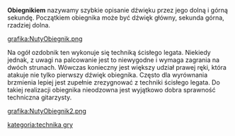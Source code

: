 **Obiegnikiem** nazywamy szybkie opisanie dźwięku przez jego dolną i
górną sekundę. Początkiem obiegnika może być dźwięk główny, sekunda
górna, rzadziej dolna.

[grafika:NutyObiegnik.png](grafika:NutyObiegnik.png "wikilink")

Na ogół ozdobnik ten wykonuje się techniką ścisłego legata. Niekiedy
jednak, z uwagi na palcowanie jest to niewygodne i wymaga zagrania na
dwóch strunach. Wówczas konieczny jest większy udział prawej ręki,
która atakuje nie tylko pierwszy dźwięk obiegnika. Często dla
wyrównania brzmienia lepiej jest zupełnie zrezygnować z techniki
ścisłego legata. Do takiej realizacji obiegnika nieodzowna jest
wyjątkowo dobra sprawność techniczna gitarzysty.

[grafika:NutyObiegnik2.png](grafika:NutyObiegnik2.png "wikilink")

[kategoria:technika gry](kategoria:technika_gry "wikilink")